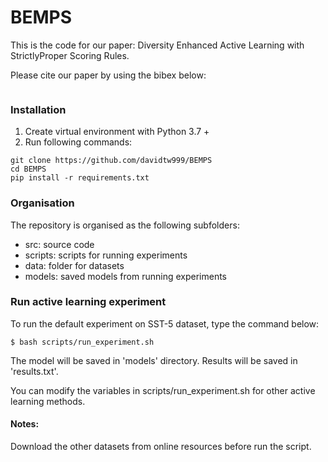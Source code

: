# BEMPS

This is the code for our paper: Diversity Enhanced Active Learning with StrictlyProper Scoring Rules.


Please cite our paper by using the bibex below:
```cite

```



### Installation
1. Create virtual environment with Python 3.7 +
2. Run following commands:

```
git clone https://github.com/davidtw999/BEMPS
cd BEMPS
pip install -r requirements.txt
```
    


### Organisation

The repository is organised as the following subfolders:
+ src: source code 
+ scripts: scripts for running experiments 
+ data: folder for datasets 
+ models: saved models from running experiments

### Run active learning experiment

To run the default experiment on SST-5 dataset, type the command below:

`$ bash scripts/run_experiment.sh`

The model will be saved in 'models' directory.
Results will be saved in 'results.txt'.

You can modify the variables in scripts/run_experiment.sh for other active learning methods.

#### Notes:

Download the other datasets from online resources before run the script.


